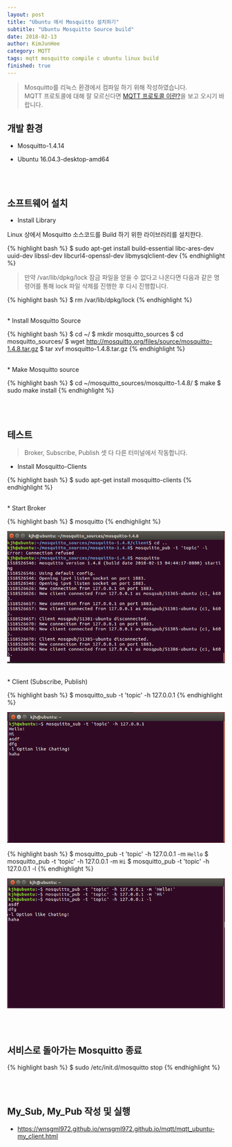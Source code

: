 ```yaml
---
layout: post
title: "Ubuntu 에서 Mosquitto 설치하기"
subtitle: "Ubuntu Mosquitto Source build"
date: 2018-02-13
author: KimJunHee
category: MQTT
tags: mqtt mosquitto compile c ubuntu linux build
finished: true
---
```


> Mosquitto를 리눅스 환경에서 컴파일 하기 위해 작성하였습니다.<br/>
MQTT 프로토콜에 대해 잘 모르신다면 [MQTT 프로토콜 이란?](https://wnsgml972.github.io/wnsgml972.github.io/mqtt/mqtt.html)을 보고 오시기 바랍니다.

## 개발 환경

* Mosquitto-1.4.14

* Ubuntu 16.04.3-desktop-amd64


<br/><br/>
## 소프트웨어 설치

* Install Library

Linux 상에서 Mosquitto 소스코드를 Build 하기 위한 라이브러리를 설치한다.

{% highlight bash %}
$ sudo apt-get install build-essential libc-ares-dev uuid-dev libssl-dev libcurl4-openssl-dev libmysqlclient-dev
{% endhighlight %}

> 만약 /var/lib/dpkg/lock 잠금 파일을 얻을 수 없다고 나온다면 다음과 같은 명령어를 통해 lock 파일 삭제를 진행한 후 다시 진행합니다.

{% highlight bash %}
$ rm /var/lib/dpkg/lock
{% endhighlight %}

<br/>
* Install Mosquitto Source

{% highlight bash %}
$ cd ~/
$ mkdir mosquitto_sources
$ cd mosquitto_sources/
$ wget http://mosquitto.org/files/source/mosquitto-1.4.8.tar.gz
$ tar xvf mosquitto-1.4.8.tar.gz
{% endhighlight %}

<br/>
* Make Mosquitto source

{% highlight bash %}
$ cd ~/mosquitto_sources/mosquitto-1.4.8/
$ make
$ sudo make install
{% endhighlight %}

<br/><br/>
## 테스트

> Broker, Subscribe, Publish 셋 다 다른 터미널에서 작동합니다.

* Install Mosquitto-Clients

{% highlight bash %}
$ sudo apt-get install mosquitto-clients
{% endhighlight %}

<br/>
* Start Broker

{% highlight bash %}
$ mosquitto
{% endhighlight %}

![MQTT](/img/mqtt/2/broker.png)

<br/>
* Client (Subscribe, Publish)

{% highlight bash %}
$ mosquitto_sub -t 'topic' -h 127.0.0.1
{% endhighlight %}

![MQTT](/img/mqtt/2/sub.png)

{% highlight bash %}
$ mosquitto_pub -t 'topic' -h 127.0.0.1 -m `Hello`
$ mosquitto_pub -t 'topic' -h 127.0.0.1 -m `Hi`
$ mosquitto_pub -t 'topic' -h 127.0.0.1 -l
{% endhighlight %}

![MQTT](/img/mqtt/2/pub.png)

<br/><br/>
## 서비스로 돌아가는 Mosquitto 종료

{% highlight bash %}
$ sudo /etc/init.d/mosquitto stop
{% endhighlight %}


<br/><br/>
## My_Sub, My_Pub 작성 및 실행

* <https://wnsgml972.github.io/wnsgml972.github.io/mqtt/mqtt_ubuntu-my_client.html>
